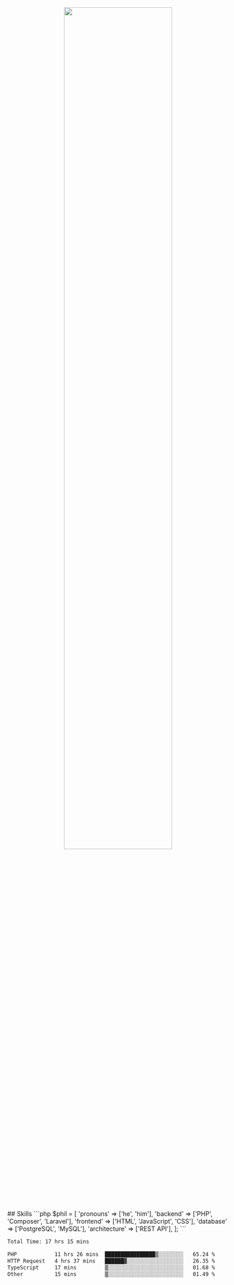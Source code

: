<div align="center">
<img src="https://readme-typing-svg.demolab.com?font=Inconsolata&weight=500&size=50&duration=4000&pause=300&color=A7A459&center=true&vCenter=true&multiline=true&repeat=false&random=false&width=1300&height=140&lines=Hello+Привет;I'm+Philip+a+beginner+backend+developer+in+php" width="70%" />
</div>
## Skills
```php
$phil = [
    'pronouns' => ['he', 'him'],
    'backend' => ['PHP', 'Composer', 'Laravel'],
    'frontend' => ['HTML', 'JavaScript', 'CSS'],
    'database' => ['PostgreSQL', 'MySQL'],
    'architecture' => ['REST API'],
];
```

<!--START_SECTION:waka-->

```txt
Total Time: 17 hrs 15 mins

PHP            11 hrs 26 mins  ████████████████▒░░░░░░░░   65.24 %
HTTP Request   4 hrs 37 mins   ██████▓░░░░░░░░░░░░░░░░░░   26.35 %
TypeScript     17 mins         ▒░░░░░░░░░░░░░░░░░░░░░░░░   01.68 %
Other          15 mins         ▒░░░░░░░░░░░░░░░░░░░░░░░░   01.49 %
```

<!--END_SECTION:waka-->

